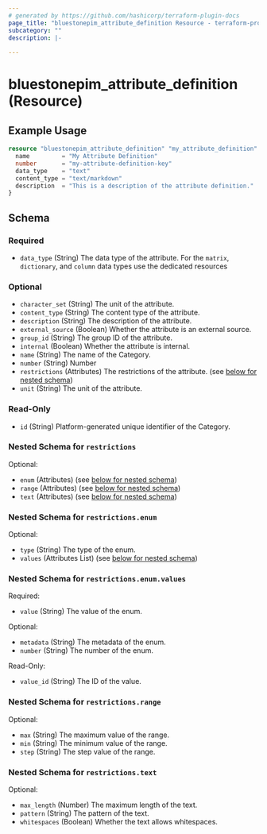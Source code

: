 ```yaml
---
# generated by https://github.com/hashicorp/terraform-plugin-docs
page_title: "bluestonepim_attribute_definition Resource - terraform-provider-bluestonepim"
subcategory: ""
description: |-
  
---
```


# bluestonepim_attribute_definition (Resource)



## Example Usage

```terraform
resource "bluestonepim_attribute_definition" "my_attribute_definition" {
  name         = "My Attribute Definition"
  number       = "my-attribute-definition-key"
  data_type    = "text"
  content_type = "text/markdown"
  description  = "This is a description of the attribute definition."
}
```

<!-- schema generated by tfplugindocs -->
## Schema

### Required

- `data_type` (String) The data type of the attribute. For the `matrix`, `dictionary`, and `column` data types use the dedicated resources

### Optional

- `character_set` (String) The unit of the attribute.
- `content_type` (String) The content type of the attribute.
- `description` (String) The description of the attribute.
- `external_source` (Boolean) Whether the attribute is an external source.
- `group_id` (String) The group ID of the attribute.
- `internal` (Boolean) Whether the attribute is internal.
- `name` (String) The name of the Category.
- `number` (String) Number
- `restrictions` (Attributes) The restrictions of the attribute. (see [below for nested schema](#nestedatt--restrictions))
- `unit` (String) The unit of the attribute.

### Read-Only

- `id` (String) Platform-generated unique identifier of the Category.

<a id="nestedatt--restrictions"></a>
### Nested Schema for `restrictions`

Optional:

- `enum` (Attributes) (see [below for nested schema](#nestedatt--restrictions--enum))
- `range` (Attributes) (see [below for nested schema](#nestedatt--restrictions--range))
- `text` (Attributes) (see [below for nested schema](#nestedatt--restrictions--text))

<a id="nestedatt--restrictions--enum"></a>
### Nested Schema for `restrictions.enum`

Optional:

- `type` (String) The type of the enum.
- `values` (Attributes List) (see [below for nested schema](#nestedatt--restrictions--enum--values))

<a id="nestedatt--restrictions--enum--values"></a>
### Nested Schema for `restrictions.enum.values`

Required:

- `value` (String) The value of the enum.

Optional:

- `metadata` (String) The metadata of the enum.
- `number` (String) The number of the enum.

Read-Only:

- `value_id` (String) The ID of the value.



<a id="nestedatt--restrictions--range"></a>
### Nested Schema for `restrictions.range`

Optional:

- `max` (String) The maximum value of the range.
- `min` (String) The minimum value of the range.
- `step` (String) The step value of the range.


<a id="nestedatt--restrictions--text"></a>
### Nested Schema for `restrictions.text`

Optional:

- `max_length` (Number) The maximum length of the text.
- `pattern` (String) The pattern of the text.
- `whitespaces` (Boolean) Whether the text allows whitespaces.

